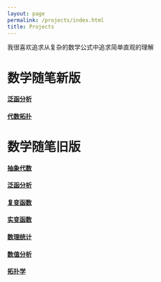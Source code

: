 ```yaml
---
layout: page
permalink: /projects/index.html
title: Projects
---
```


我很喜欢追求从复杂的数学公式中追求简单直观的理解

# 数学随笔新版

#### [泛函分析](https://jinchenggao-infty.github.io/file/分析学I.pdf)

#### [代数拓扑](https://jinchenggao-infty.github.io/file/集合与拓扑I.pdf)

# 数学随笔旧版

#### [抽象代数](https://jinchenggao-infty.github.io/file/抽象代数.pdf)

#### [泛函分析](https://jinchenggao-infty.github.io/file/泛函分析.pdf)

#### [复变函数](https://jinchenggao-infty.github.io/file/复变函数随笔.pdf)

#### [实变函数](https://jinchenggao-infty.github.io/file/实变函数.pdf)

#### [数理统计](https://jinchenggao-infty.github.io/file/数理统计随笔.pdf)

#### [数值分析](https://jinchenggao-infty.github.io/file/数值分析.pdf)

#### [拓扑学](https://jinchenggao-infty.github.io/file/拓扑学.pdf)
